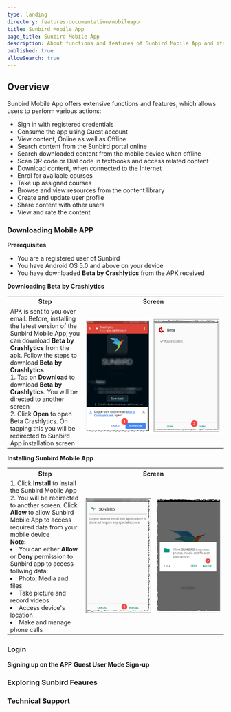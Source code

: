 ```yaml
---
type: landing
directory: features-documentation/mobileapp
title: Sunbird Mobile App
page_title: Sunbird Mobile App
description: About functions and features of Sunbird Mobile App and its consumption.
published: true
allowSearch: true
---
```

## Overview

Sunbird Mobile App offers extensive functions and features, which allows users to perform various actions: 

* Sign in with registered credentials
* Consume the app using Guest account
* View content, Online as well as Offline
* Search content from the Sunbird portal online
* Search downloaded content from the mobile device when offline
* Scan QR code or Dial code in textbooks and access related content
* Download content, when connected to the Internet
* Enrol for available courses
* Take up assigned courses
* Browse and view resources from the content library
* Create and update user profile
* Share content with other users
* View and rate the content 

### Downloading Mobile APP

**Prerequisites**

* You are a registered user of Sunbird
* You have Android OS 5.0 and above on your device
* You have downloaded <b>Beta by Crashlytics</b> from the APK received

**Downloading Beta by Crashlytics**

<table>
  <tr>
    <th style="width:35%;">Step</th>
    <th style="width:65%;">Screen</th>
  </tr>
   <tr>
    <td>APK is sent to you over email. Before, installing the latest version of the Sunbird Mobile App, you can download <b>Beta by Crashlytics</b> from the apk. Follow the steps to download <b>Beta by Crashlytics</b> <br>1. Tap on <b>Download</b> to download <b>Beta by Crashlytics</b>. You will be directed to another screen <br>2. Click <b>Open</b> to open Beta Crashlytics. On tapping this you will be redirected to Sunbird App installation screen </td>
    <td><img src="pages/features-documentation/images/mobileapp/betacrashlytics.png"></td>
  </tr>
 </table>
 
 **Installing Sunbird Mobile App**
 
 <table>
  <tr>
    <th style="width:35%;">Step</th>
    <th style="width:65%;">Screen</th>
 </tr>
 <tr>
  <td>1. Click <b>Install</b> to install the Sunbird Mobile App <br>2. You will be redirected to another screen. Click <b>Allow</b> to allow Sunbird Mobile App to access required data from your mobile device <br><b>Note:</b><li>You can either <b>Allow</b> or <b>Deny</b> permission to Sunbird app to access follwing data: <li>Photo, Media and files</li> <li>Take picture and record videos</li> <li>Access device's location</li> <li>Make and manage phone calls</li>
  </td>
  <td><img src="pages/features-documentation/images/mobileapp/installapp.png"></td>
  </table>

### Login 

**Signing up on the APP**
**Guest User Mode Sign-up**



### Exploring Sunbird Feaures

### Technical Support
